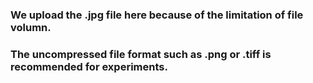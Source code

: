### We upload the .jpg file here because of the limitation of file volumn.

### The uncompressed file format such as .png or .tiff is recommended for experiments.
